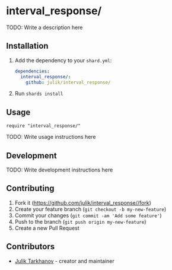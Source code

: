 # interval_response/

TODO: Write a description here

## Installation

1. Add the dependency to your `shard.yml`:

   ```yaml
   dependencies:
     interval_response/:
       github: julik/interval_response/
   ```

2. Run `shards install`

## Usage

```crystal
require "interval_response/"
```

TODO: Write usage instructions here

## Development

TODO: Write development instructions here

## Contributing

1. Fork it (<https://github.com/julik/interval_response//fork>)
2. Create your feature branch (`git checkout -b my-new-feature`)
3. Commit your changes (`git commit -am 'Add some feature'`)
4. Push to the branch (`git push origin my-new-feature`)
5. Create a new Pull Request

## Contributors

- [Julik Tarkhanov](https://github.com/julik) - creator and maintainer

